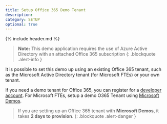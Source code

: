 ```yaml
---
title: Setup Office 365 Demo Tenant
description:
category: SETUP
optional: true
---
```


{% include header.md %}

> **Note:** This demo application requires the use of Azure Active Directory with an attached Office 365 subscription
{: .blockquote .alert-info }

It is possible to set this demo up using an existing Office 365 tenant, such as the Microsoft Active Directory tenant (for Microsoft FTEs) or your own tenant.

If you need a demo tenant for Office 365, you can register for a [developer account](https://dev.office.com/devprogram). For Microsoft FTEs, setup a demo O365 Tenant using [Microsoft Demos](https://demos.microsoft.com).

> If you are setting up an Office 365 tenant with **Microsoft Demos**, it takes **2 days to provision**.
{: .blockquote .alert-danger }